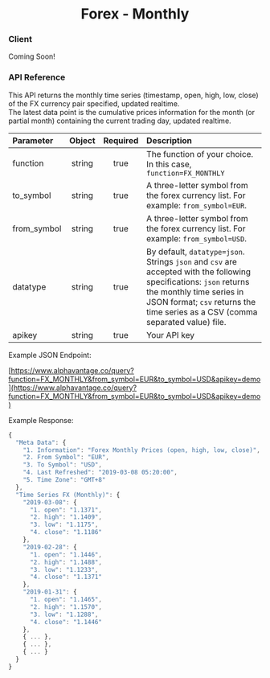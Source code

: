 <center>
  <h1>Forex -  Monthly</h1>
</center>

<!-- tabs:start -->

### **Client**

Coming Soon!

### **API Reference**

This API returns the monthly time series (timestamp, open, high, low, close) of the FX currency pair specified, updated realtime.  
The latest data point is the cumulative prices information for the month (or partial month) containing the current trading day, updated realtime. 

| Parameter       | Object  | Required  | Description |
| :---            | :---:   | :---:     | :---        |
| function        | string  | true      | The function of your choice. In this case, `function=FX_MONTHLY` |
| to\_symbol      | string  | true      | A three-letter symbol from the forex currency list. For example: `from_symbol=EUR`. |
| from\_symbol    | string  | true      | A three-letter symbol from the forex currency list. For example: `from_symbol=USD`. |
| datatype        | string  | true      | By default, `datatype=json`. Strings `json` and `csv` are accepted with the following specifications: `json` returns the monthly time series in JSON format; `csv` returns the time series as a CSV (comma separated value) file. |
| apikey          | string  | true      | Your API key | 

Example JSON Endpoint:  

[https://www.alphavantage.co/query?function=FX_MONTHLY&from_symbol=EUR&to_symbol=USD&apikey=demo](https://www.alphavantage.co/query?function=FX_MONTHLY&from_symbol=EUR&to_symbol=USD&apikey=demo)

Example Response:  

```javascript
{
  "Meta Data": {
    "1. Information": "Forex Monthly Prices (open, high, low, close)",
    "2. From Symbol": "EUR",
    "3. To Symbol": "USD",
    "4. Last Refreshed": "2019-03-08 05:20:00",
    "5. Time Zone": "GMT+8"
  },
  "Time Series FX (Monthly)": {
    "2019-03-08": {
      "1. open": "1.1371",
      "2. high": "1.1409",
      "3. low": "1.1175",
      "4. close": "1.1186"
    },
    "2019-02-28": {
      "1. open": "1.1446",
      "2. high": "1.1488",
      "3. low": "1.1233",
      "4. close": "1.1371"
    },
    "2019-01-31": {
      "1. open": "1.1465",
      "2. high": "1.1570",
      "3. low": "1.1288",
      "4. close": "1.1446"
    },
    { ... },
    { ... },
    { ... }
  }
}
```

<!-- tabs:end -->
